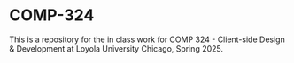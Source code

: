 # COMP-324

This is a repository for the in class work for COMP 324 - Client-side Design & Development at Loyola University Chicago, Spring 2025.
